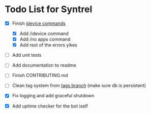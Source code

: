 # Todo List for Syntrel

- [x] Finish [idevice commands](https://github.com/jkcoxson/idevice/blob/master/idevice/src/lib.rs#L522)
  - [x] Add /idevice command
  - [x] Add /no apps command
  - [x] Add rest of the errors yikes

- [ ] Add unit tests

- [ ] Add documentation to readme

- [ ] Finish CONTRIBUTING.md

- [ ] Clean tag system from [tags branch](https://github.com/neoarz/Syntrel/tree/tags) (make sure db is persistent)

- [x] Fix logging and add graceful shutdown

- [x] Add uptime checker for the bot iself 
